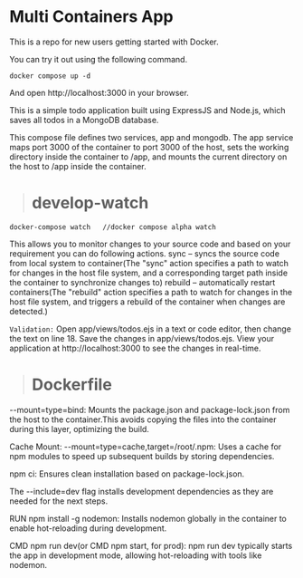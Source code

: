 # Multi Containers App

This is a repo for new users getting started with Docker.

You can try it out using the following command.

```docker compose up -d```

And open http://localhost:3000 in your browser.

This is a simple todo application built using ExpressJS and Node.js, which saves all todos in a MongoDB database.

This compose file defines two services, app and mongodb.
The app service maps port 3000 of the container to port 3000 of the host, sets the working directory inside the container to /app, and mounts the current directory on the host to /app inside the container. 

># develop-watch

``` docker-compose watch   //docker compose alpha watch  ```

This allows you to monitor changes to your source code and based on your requirement you can do following actions.
sync – syncs the source code from local system to container(The "sync" action specifies a path to watch for changes in the host file system, and a corresponding target path inside the container to synchronize changes to)
rebuild – automatically restart containers(The "rebuild" action specifies a path to watch for changes in the host file system, and triggers a rebuild of the container when changes are detected.)

```Validation:```
Open app/views/todos.ejs in a text or code editor, then change the text on line 18.
Save the changes in app/views/todos.ejs.
View your application at http://localhost:3000 to see the changes in real-time.

># Dockerfile

--mount=type=bind: Mounts the package.json and package-lock.json from the host to the container.This avoids copying the files into the container during this layer, optimizing the build.

Cache Mount: --mount=type=cache,target=/root/.npm: Uses a cache for npm modules to speed up subsequent builds by storing dependencies.

npm ci: Ensures clean installation based on package-lock.json.

The --include=dev flag installs development dependencies as they are needed for the next steps.

RUN npm install -g nodemon: Installs nodemon globally in the container to enable hot-reloading during development.

CMD npm run dev(or CMD npm start, for prod): npm run dev typically starts the app in development mode, allowing hot-reloading with tools like nodemon.
